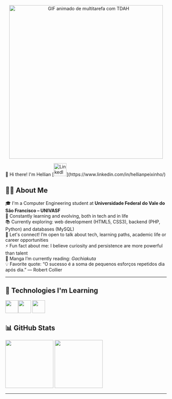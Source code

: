 <p align="center">
  <img src="https://raw.githubusercontent.com/HellianP/HellianP/refs/heads/main/Helliantdah.gif" width="480" alt="GIF animado de multitarefa com TDAH">
</p>
👋 Hi there! I'm Hellian
[<img src="https://cdn.jsdelivr.net/gh/devicons/devicon@latest/icons/linkedin/linkedin-original.svg" width="40" height="40" alt="LinkedIn" />](https://www.linkedin.com/in/hellianpeixinho/)

## 🧑‍💻 About Me

🎓 I'm a Computer Engineering student at **Universidade Federal do Vale do São Francisco – UNIVASF**  
📘 Constantly learning and evolving, both in tech and in life  
📚 Currently exploring: web development (HTML5, CSS3), backend (PHP, Python) and databases (MySQL)  
💬 Let's connect! I’m open to talk about tech, learning paths, academic life or career opportunities  
⚡ Fun fact about me: I believe curiosity and persistence are more powerful than talent  
📖 Manga I’m currently reading: *Gachiakuta*  
💡 Favorite quote: “O sucesso é a soma de pequenos esforços repetidos dia após dia.” — Robert Collier


---

## 🚀 Technologies I'm Learning

<img src="https://cdn.jsdelivr.net/gh/devicons/devicon/icons/html5/html5-original-wordmark.svg" width="40" height="40"/><img src="https://cdn.jsdelivr.net/gh/devicons/devicon/icons/css3/css3-original-wordmark.svg" width="40" height="40"/> <img src=https://user-images.githubusercontent.com/74038190/212257472-08e52665-c503-4bd9-aa20-f5a4dae769b5.gif width="40" height="40"/>

## 📊 GitHub Stats

<div>
  <img height="150em" loading="lazy" src="https://github-readme-stats.vercel.app/api/top-langs/?username=HellianP&layout=compact&langs_count=7&theme=dracula"/>
  <img height="150em" loading="lazy" src="https://github-readme-stats.vercel.app/api?username=HellianP&show_icons=true&theme=dracula&include_all_commits=true&count_private=true"/>
</div>

---


